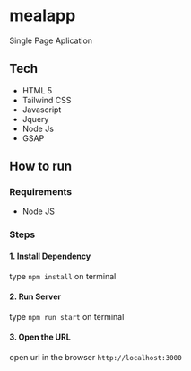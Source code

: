 # mealapp

Single Page Aplication

## Tech

- HTML 5
- Tailwind CSS
- Javascript
- Jquery
- Node Js
- GSAP 

## How to run

### Requirements
- Node JS

### Steps
#### 1. Install Dependency

type `npm install` on terminal

#### 2. Run Server

type `npm run start` on terminal

#### 3. Open the URL

open url in the browser `http://localhost:3000`


